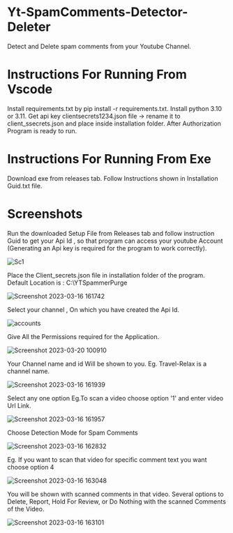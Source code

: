 # Yt-SpamComments-Detector-Deleter
Detect and Delete spam comments from your Youtube Channel.

# Instructions For Running From Vscode
Install requirements.txt by pip install -r requirements.txt.
Install python 3.10 or 3.11.
Get api key clientsecrets1234.json file -> rename it to client_ssecrets.json and place inside installation folder.
After Authorization Program is ready to run.

# Instructions For Running From Exe
Download exe from releases tab.
Follow Instructions shown in Installation Guid.txt file.

# Screenshots
Run the downloaded Setup File from Releases tab and follow instruction Guid to get your Api Id , so that program can access your youtube Account
(Generating an Api key is required for the program to work correctly).

![Sc1](https://user-images.githubusercontent.com/104684690/225602235-9f2d920c-53e6-4cfe-93ee-722f47eb690b.png)

Place the Client_secrets.json file in installation folder of the program.
Default Location is : C:\YTSpammerPurge

![Screenshot 2023-03-16 161742](https://user-images.githubusercontent.com/104684690/226246130-cff9d5da-e34d-4408-b41d-1037fbe781ec.png)

Select your channel , On which you have created the Api Id.

![accounts](https://user-images.githubusercontent.com/104684690/226247692-60c3e673-471f-4126-842b-60d3afd8d056.png)

Give All the Permissions required for the Application.  

![Screenshot 2023-03-20 100910](https://user-images.githubusercontent.com/104684690/226248481-ae1438ac-d348-4a36-b31a-ffb6d44e9a5d.png)

Your Channel name and id Will be shown to you. Eg. Travel-Relax is a channel name.

![Screenshot 2023-03-16 161939](https://user-images.githubusercontent.com/104684690/225602437-4d78bc5d-8273-4c1d-8e21-d5a5524b71e0.png)

Select any one option Eg.To scan a video choose option '1' and enter video Url Link.

![Screenshot 2023-03-16 161957](https://user-images.githubusercontent.com/104684690/225602468-563a05f3-2334-4760-a060-0fdaca333f91.png)

Choose Detection Mode for Spam Comments 

![Screenshot 2023-03-16 162832](https://user-images.githubusercontent.com/104684690/225602483-570c4a08-6050-4517-ad39-9761e43e91b9.png)

Eg. If you want to scan that video for specific comment text you want choose option 4

![Screenshot 2023-03-16 163048](https://user-images.githubusercontent.com/104684690/225602527-b0f5f6db-667b-4ad6-9ee3-3ea76ed750f1.png)

You will be shown with scanned comments in that video.
Several options to Delete, Report, Hold For Review, or Do Nothing with the scanned Comments of the Video.

![Screenshot 2023-03-16 163101](https://user-images.githubusercontent.com/104684690/225602574-5da043ef-5114-43b4-b4ca-9987a93355bb.png)
